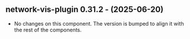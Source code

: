   ## network-vis-plugin 0.31.2 - (2025-06-20)
  
  * No changes on this component. The version is bumped to align it
    with the rest of the components.
